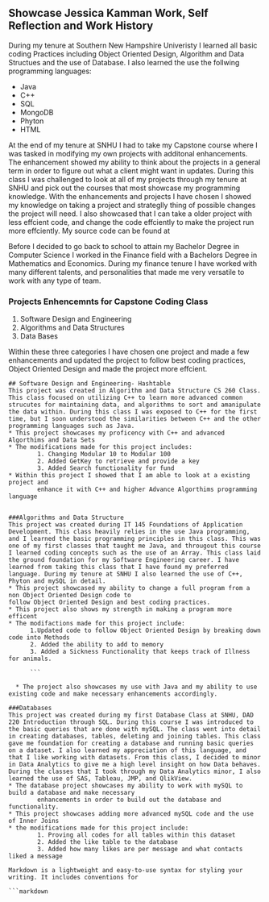 ## Showcase Jessica Kamman Work, Self Reflection and Work History 
During my tenure at Southern New Hampshire Univeristy I learned all basic coding Practices including Object Oriented Design, Algorithm and Data Structues and the use of Database. I also learned the use the follwing programming languages: 
* Java
* C++
* SQL
* MongoDB
* Phyton
* HTML

At the end of my tenure at SNHU I had to take my Capstone course where I was tasked in modifying my own projects with additonal enhancements. The enhancement showed my ability to think about the projects in a general term in order to figure out what a client might want in updates. During this class I was challenged to look at all of my projects through my tenure at SNHU and pick out the courses that most showcase my programming knowledge. With the enhancements and projects I have chosen I showed my knowledge on taking a project and strateglly thing of possible changes the project will need. I also showcased that I can take a older project with less effcient code, and change the code effciently to make the project run more effciently. My source code can be found at 


Before I decided to go back to school to attain my Bachelor Degree in Computer Science I worked in the Finance field with a Bachelors Degree in Mathematics and Economics. During my finance tenure I have worked with many different talents, and personalities that made me very versatile to work with any type of team.


### Projects Enhencemnts for Capstone Coding Class 
1. Software Design and Engineering 
2. Algorithms and Data Structures
3. Data Bases

Within these three categories I have chosen one project and made a few enhancements and updated the 
project to follow best coding practices, Object Oriented Design and made the project more effcient. 
```
## Software Design and Engineering- Hashtable 
This project was created in Algorithm and Data Structure CS 260 Class. This class focused on utilizing C++ to learn more advanced common strucutes for maintaining data, and algorithms to sort and amanipulate the data within. During this class I was exposed to C++ for the first time, but I soon understood the similarities between C++ and the other programming languages such as Java. 
* This project showcases my proficency with C++ and advanced Algorthims and Data Sets
* The modifications made for this project includes: 
        1. Changing Modular 10 to Modular 100
        2. Added GetKey to retrieve and provide a key
        3. Added Search functionality for fund
* Within this project I showed that I am able to look at a existing project and 
        enhance it with C++ and higher Advance Algorthims programming language
        

```

```
###Algorithms and Data Structure
This project was created during IT 145 Foundations of Application Development. This class heavily relies in the use Java programming, and I learned the basic programming principles in this class. This was one of my first classes that taught me Java, and througout this course I learned coding concepts such as the use of an Array. This class laid the ground foundation for my Software Engineering career. I have learned from taking this class that I have found my preferred language. During my tenure at SNHU I also learned the use of C++, Phyton and mySQL in detail.
* This project showcased my ability to change a full program from a non Object Oriented Design code to 
follow Object Oriented Design and best coding practices. 
* This project also shows my strength in making a program more efficent
* The modifactions made for this project include: 
      1.Updated code to follow Object Oriented Design by breaking down code into Methods
      2. Added the ability to add to memory 
      3. Added a Sickness Functionality that keeps track of Illness for animals. 
      
      ```
      
  * The project also showcases my use with Java and my ability to use existing code and make necessary enhancements accordingly. 

```

```
###Databases 
This project was created during my first Database Class at SNHU, DAD 220 Introduction through SQL. During this course I was introduced to the basic queries that are done with mySQL. The class went into detail in creating databases, tables, deleting and joining tables. This class gave me foundation for creating a database and running basic queries on a dataset. I also learned my appreciation of this language, and that I like working with datasets. From this class, I decided to minor in Data Analytics to give me a high level insight on how Data behaves. During the classes that I took through my Data Analytics minor, I also learned the use of SAS, Tableau, JMP, and QlikView. 
* The database project showcases my ability to work with mySQL to build a database and make necessary 
        enhancements in order to build out the database and functionality. 
* This project showcases adding more advanced mySQL code and the use of Inner Joins
* the modifications made for this project include: 
        1. Proving all codes for all tables within this dataset
        2. Added the like table to the database
        3. Added how many likes are per message and what contacts liked a message

Markdown is a lightweight and easy-to-use syntax for styling your writing. It includes conventions for

```markdown

